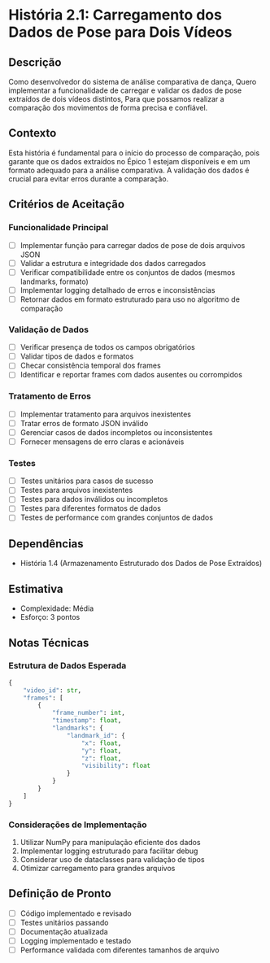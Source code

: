 # História 2.1: Carregamento dos Dados de Pose para Dois Vídeos

## Descrição

Como desenvolvedor do sistema de análise comparativa de dança,
Quero implementar a funcionalidade de carregar e validar os dados de pose extraídos de dois vídeos distintos,
Para que possamos realizar a comparação dos movimentos de forma precisa e confiável.

## Contexto

Esta história é fundamental para o início do processo de comparação, pois garante que os dados extraídos no Épico 1 estejam disponíveis e em um formato adequado para a análise comparativa. A validação dos dados é crucial para evitar erros durante a comparação.

## Critérios de Aceitação

### Funcionalidade Principal

- [ ] Implementar função para carregar dados de pose de dois arquivos JSON
- [ ] Validar a estrutura e integridade dos dados carregados
- [ ] Verificar compatibilidade entre os conjuntos de dados (mesmos landmarks, formato)
- [ ] Implementar logging detalhado de erros e inconsistências
- [ ] Retornar dados em formato estruturado para uso no algoritmo de comparação

### Validação de Dados

- [ ] Verificar presença de todos os campos obrigatórios
- [ ] Validar tipos de dados e formatos
- [ ] Checar consistência temporal dos frames
- [ ] Identificar e reportar frames com dados ausentes ou corrompidos

### Tratamento de Erros

- [ ] Implementar tratamento para arquivos inexistentes
- [ ] Tratar erros de formato JSON inválido
- [ ] Gerenciar casos de dados incompletos ou inconsistentes
- [ ] Fornecer mensagens de erro claras e acionáveis

### Testes

- [ ] Testes unitários para casos de sucesso
- [ ] Testes para arquivos inexistentes
- [ ] Testes para dados inválidos ou incompletos
- [ ] Testes para diferentes formatos de dados
- [ ] Testes de performance com grandes conjuntos de dados

## Dependências

- História 1.4 (Armazenamento Estruturado dos Dados de Pose Extraídos)

## Estimativa

- Complexidade: Média
- Esforço: 3 pontos

## Notas Técnicas

### Estrutura de Dados Esperada

```python
{
    "video_id": str,
    "frames": [
        {
            "frame_number": int,
            "timestamp": float,
            "landmarks": {
                "landmark_id": {
                    "x": float,
                    "y": float,
                    "z": float,
                    "visibility": float
                }
            }
        }
    ]
}
```

### Considerações de Implementação

1. Utilizar NumPy para manipulação eficiente dos dados
2. Implementar logging estruturado para facilitar debug
3. Considerar uso de dataclasses para validação de tipos
4. Otimizar carregamento para grandes arquivos

## Definição de Pronto

- [ ] Código implementado e revisado
- [ ] Testes unitários passando
- [ ] Documentação atualizada
- [ ] Logging implementado e testado
- [ ] Performance validada com diferentes tamanhos de arquivo
